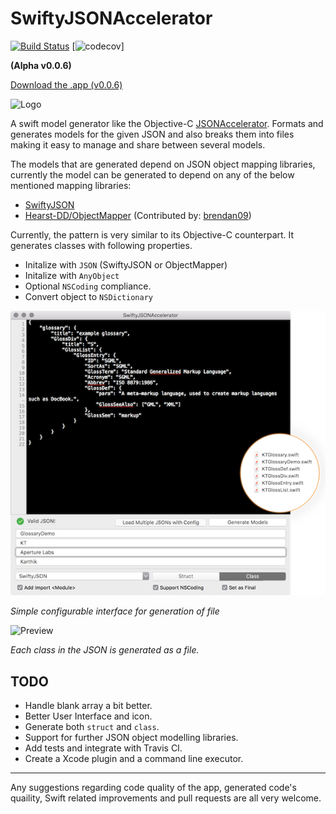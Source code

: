 # SwiftyJSONAccelerator
[![Build Status](https://travis-ci.org/insanoid/SwiftyJSONAccelerator.svg?branch=issues%2F28-fix-code-base)](https://travis-ci.org/insanoid/SwiftyJSONAccelerator) [![codecov](https://codecov.io/gh/insanoid/SwiftyJSONAccelerator/branch/master/graph/badge.svg)]

**(Alpha v0.0.6)**

[Download the .app (v0.0.6)](https://github.com/insanoid/SwiftyJSONAccelerator/releases/download/v0.0.6/SwiftyJSONAccelerator.zip)

![Logo](https://raw.githubusercontent.com/insanoid/SwiftyJSONAccelerator/master/SwiftyJSONAccelerator/Assets.xcassets/AppIcon.appiconset/Icon_32x32%402x.png)

A swift model generator like the Objective-C [JSONAccelerator](http://nerdery.com/json-accelerator). Formats and generates models for the given JSON and also breaks them into files making it easy to manage and share between several models.

The models that are generated depend on JSON object mapping libraries, currently the model can be generated to depend on any of the below mentioned mapping libraries:

- [SwiftyJSON](https://github.com/SwiftyJSON/SwiftyJSON)
- [Hearst-DD/ObjectMapper](https://github.com/Hearst-DD/ObjectMapper) (Contributed by: [brendan09](https://github.com/brendan09))

Currently, the pattern is very similar to its Objective-C counterpart. It generates classes with following properties.

- Initalize with `JSON` (SwiftyJSON or ObjectMapper)
- Initalize with `AnyObject`
- Optional `NSCoding` compliance.
- Convert object to `NSDictionary`

![Preview](https://raw.githubusercontent.com/insanoid/SwiftyJSONAccelerator/master/preview.png)

*Simple configurable interface for generation of file*


![Preview](https://raw.githubusercontent.com/insanoid/SwiftyJSONAccelerator/master/preview_ii.png)

*Each class in the JSON is generated as a file.*

## TODO

- Handle blank array a bit better.
- Better User Interface and icon.
- Generate both `struct` and `class`.
- Support for further JSON object modelling libraries.
- Add tests and integrate with Travis CI.
- Create a Xcode plugin and a command line executor.

---
Any suggestions regarding code quality of the app, generated code's quaility, Swift related improvements and pull requests are all very welcome.
